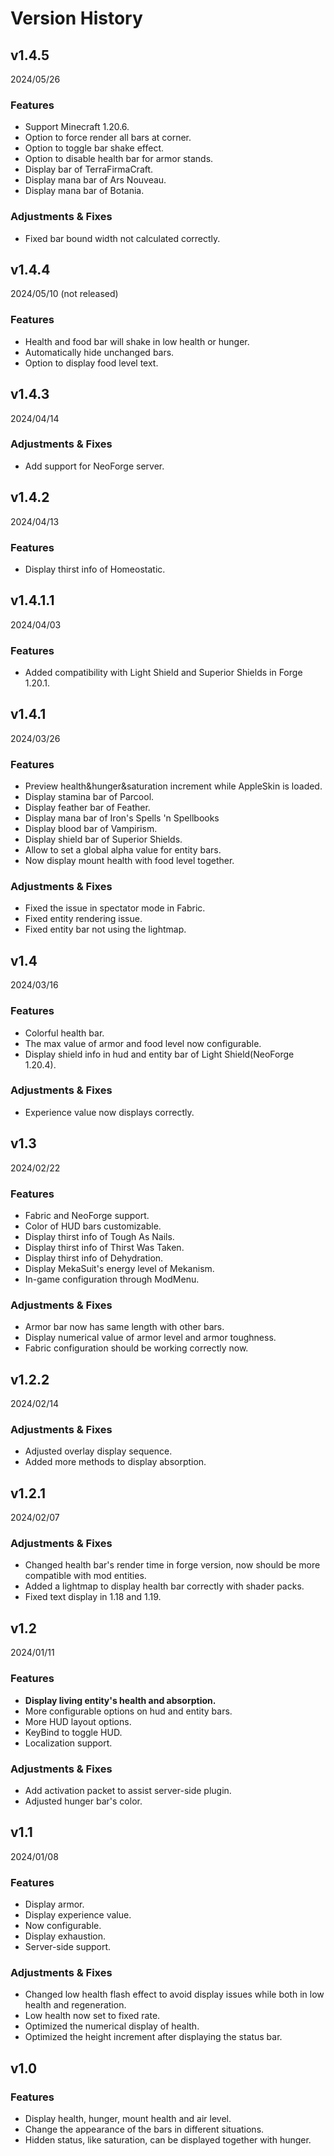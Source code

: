 # Version History

## v1.4.5

2024/05/26

### Features

- Support Minecraft 1.20.6.
- Option to force render all bars at corner.
- Option to toggle bar shake effect.
- Option to disable health bar for armor stands.
- Display bar of TerraFirmaCraft.
- Display mana bar of Ars Nouveau.
- Display mana bar of Botania.

### Adjustments & Fixes

- Fixed bar bound width not calculated correctly.

## v1.4.4

2024/05/10 (not released)

### Features

- Health and food bar will shake in low health or hunger.
- Automatically hide unchanged bars.
- Option to display food level text.

## v1.4.3

2024/04/14

### Adjustments & Fixes

- Add support for NeoForge server.

## v1.4.2

2024/04/13

### Features

- Display thirst info of Homeostatic.

## v1.4.1.1

2024/04/03

### Features

- Added compatibility with Light Shield and Superior Shields in Forge 1.20.1.

## v1.4.1

2024/03/26

### Features

- Preview health&hunger&saturation increment while AppleSkin is loaded.
- Display stamina bar of Parcool.
- Display feather bar of Feather.
- Display mana bar of Iron's Spells 'n Spellbooks
- Display blood bar of Vampirism.
- Display shield bar of Superior Shields.
- Allow to set a global alpha value for entity bars.
- Now display mount health with food level together.

### Adjustments & Fixes

- Fixed the issue in spectator mode in Fabric.
- Fixed entity rendering issue.
- Fixed entity bar not using the lightmap.

## v1.4

2024/03/16

### Features

- Colorful health bar.
- The max value of armor and food level now configurable.
- Display shield info in hud and entity bar of Light Shield(NeoForge 1.20.4).

### Adjustments & Fixes

- Experience value now displays correctly.

## v1.3

2024/02/22

### Features

- Fabric and NeoForge support.
- Color of HUD bars customizable.
- Display thirst info of Tough As Nails.
- Display thirst info of Thirst Was Taken.
- Display thirst info of Dehydration.
- Display MekaSuit's energy level of Mekanism.
- In-game configuration through ModMenu.

### Adjustments & Fixes

- Armor bar now has same length with other bars.
- Display numerical value of armor level and armor toughness.
- Fabric configuration should be working correctly now.

## v1.2.2

2024/02/14

### Adjustments & Fixes

- Adjusted overlay display sequence.
- Added more methods to display absorption.

## v1.2.1

2024/02/07

### Adjustments & Fixes

- Changed health bar's render time in forge version, now should be more compatible with mod entities.
- Added a lightmap to display health bar correctly with shader packs.
- Fixed text display in 1.18 and 1.19.

## v1.2

2024/01/11

### Features

- **Display living entity's health and absorption.**
- More configurable options on hud and entity bars.
- More HUD layout options.
- KeyBind to toggle HUD.
- Localization support.

### Adjustments & Fixes

- Add activation packet to assist server-side plugin.
- Adjusted hunger bar's color.

## v1.1

2024/01/08

### Features

- Display armor.
- Display experience value.
- Now configurable.
- Display exhaustion.
- Server-side support.

### Adjustments & Fixes

- Changed low health flash effect to avoid display issues while both in low health and regeneration.
- Low health now set to fixed rate.
- Optimized the numerical display of health.
- Optimized the height increment after displaying the status bar.

## v1.0

### Features

- Display health, hunger, mount health and air level.
- Change the appearance of the bars in different situations.
- Hidden status, like saturation, can be displayed together with hunger.